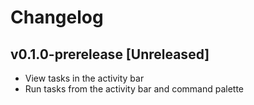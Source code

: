 # Changelog

## v0.1.0-prerelease [Unreleased]

- View tasks in the activity bar
- Run tasks from the activity bar and command palette
